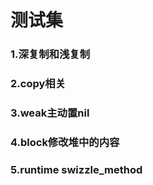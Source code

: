 # 测试集

### 1.深复制和浅复制   
### 2.copy相关 
### 3.weak主动置nil
### 4.block修改堆中的内容
### 5.runtime swizzle_method
